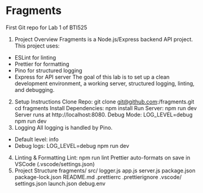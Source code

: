 # Fragments
First Git repo for Lab 1 of BTI525 


1. Project Overview
Fragments is a Node.js/Express backend API project. This project uses:
- ESLint for linting
- Prettier for formatting
- Pino for structured logging
- Express for API server
The goal of this lab is to set up a clean development environment, a working server, structured
logging, linting, and debugging.
2. Setup Instructions
Clone Repo:
git clone git@github.com:<your-username>/fragments.git
cd fragments
Install Dependencies:
npm install
Run Server:
npm run dev
Server runs at http://localhost:8080.
Debug Mode:
LOG_LEVEL=debug npm run dev
3. Logging
All logging is handled by Pino.
- Default level: info
- Debug logs: LOG_LEVEL=debug npm run dev
4. Linting & Formatting
Lint: npm run lint
Prettier auto-formats on save in VSCode (.vscode/settings.json)
5. Project Structure
fragments/
src/
 logger.js
 app.js
 server.js
package.json
package-lock.json
README.md
.prettierrc
.prettierignore
.vscode/
 settings.json
 launch.json
debug.env
